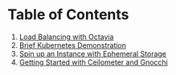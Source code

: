 # Table of Contents

1.  [Load Balancing with Octavia](extras/lb_with_octavia.rst)
2.  [Brief Kubernetes Demonstration](extras/kubernetes.rst)
3.  [Spin up an Instance with Ephemeral
    Storage](extras/ephemeral_storage.rst)
4.  [Getting Started with Ceilometer and Gnocchi](extras/telemetry.rst)

